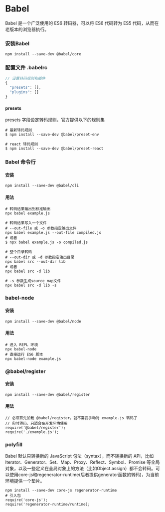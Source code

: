 # Babel

Babel 是一个广泛使用的 ES6 转码器，可以将 ES6 代码转为 ES5 代码，从而在老版本的浏览器执行。


### 安装Babel
```
npm install --save-dev @babel/core
```


### 配置文件 .babelrc

```javascript
// 设置转码规则和插件
{
  "presets": [],
  "plugins": []
}
```

#### presets
presets 字段设定转码规则，官方提供以下的规则集
```
# 最新转码规则
$ npm install --save-dev @babel/preset-env

# react 转码规则
$ npm install --save-dev @babel/preset-react
```


### Babel 命令行

#### 安装
```
npm install --save-dev @babel/cli
```

#### 用法
```
# 转码结果输出到标准输出
npx babel example.js

# 转码结果写入一个文件
# --out-file 或 -o 参数指定输出文件
npx babel example.js --out-file compiled.js
# 或者
$ npx babel example.js -o compiled.js

# 整个目录转码
# --out-dir 或 -d 参数指定输出目录
npx babel src --out-dir lib
# 或者
npx babel src -d lib

# -s 参数生成source map文件
npx babel src -d lib -s
```


### babel-node

#### 安装
```
npm install --save-dev @babel/node
```

#### 用法
```
# 进入 REPL 环境
npx babel-node
# 直接运行 ES6 脚本
npx babel-node example.js
```



### @babel/register 

#### 安装
```
npm install --save-dev @babel/register
```

#### 用法
```
// 必须首先加载 @babel/register，就不需要手动对 example.js 转码了
// 实时转码，只适合在开发环境使用
require('@babel/register');
require('./example.js');
```


### polyfill
Babel 默认只转换新的 JavaScript 句法（syntax），而不转换新的 API，比如 Iterator、Generator、Set、Map、Proxy、Reflect、Symbol、Promise 等全局对象，以及一些定义在全局对象上的方法（比如Object.assign）都不会转码。可以使用core-js和regenerator-runtime(后者提供generator函数的转码)，为当前环境提供一个垫片。
```
npm install --save-dev core-js regenerator-runtime
# 引入包
require('core-js');
require('regenerator-runtime/runtime);
```






















